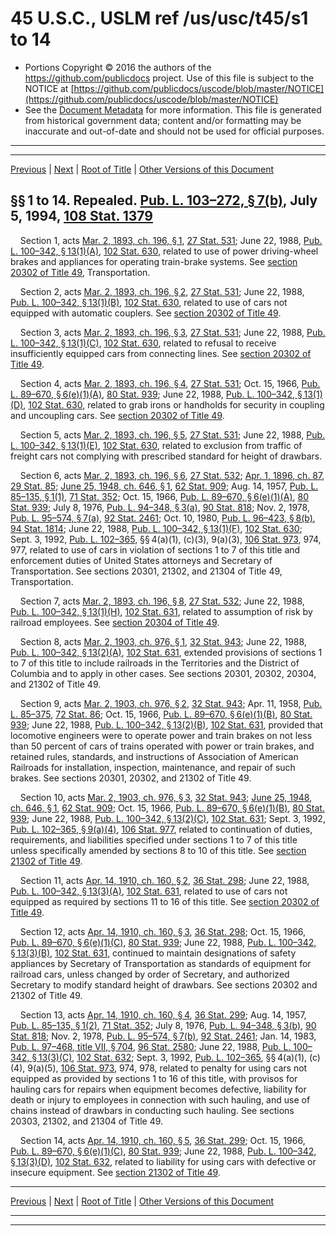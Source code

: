 ---
---

# 45 U.S.C., USLM ref /us/usc/t45/s1 to 14

* Portions Copyright © 2016 the authors of the https://github.com/publicdocs project.
  Use of this file is subject to the NOTICE at [https://github.com/publicdocs/uscode/blob/master/NOTICE](https://github.com/publicdocs/uscode/blob/master/NOTICE)
* See the [Document Metadata](././../../../..//README.md) for more information.
  This file is generated from historical government data; content and/or formatting may be inaccurate and out-of-date and should not be used for official purposes.

----------
----------

[Previous](./../../../..//us/usc/t45/ch1/m__us_usc_t45_ch1.md) | [Next](./../../../..//us/usc/t45/ch1/m__us_usc_t45_s15.md) | [Root of Title](./../../../../) | [Other Versions of this Document](https://publicdocs.github.io/go/links?ns=uslm&ref=%2Fus%2Fusc%2Ft45%2Fs1+to+14)

## §§ 1 to 14. Repealed. [Pub. L. 103–272, § 7(b)][/us/pl/103/272/s7/b], July 5, 1994, [108 Stat. 1379][/us/stat/108/1379]

    Section 1, acts [Mar. 2, 1893, ch. 196, § 1][/us/act/1893-03-02/ch196/s1], [27 Stat. 531][/us/stat/27/531]; June 22, 1988, [Pub. L. 100–342, § 13(1)(A)][/us/pl/100/342/s13/1/A], [102 Stat. 630][/us/stat/102/630], related to use of power driving-wheel brakes and appliances for operating train-brake systems. See [section 20302 of Title 49][/us/usc/t49/s20302], Transportation.

    Section 2, acts [Mar. 2, 1893, ch. 196, § 2][/us/act/1893-03-02/ch196/s2], [27 Stat. 531][/us/stat/27/531]; June 22, 1988, [Pub. L. 100–342, § 13(1)(B)][/us/pl/100/342/s13/1/B], [102 Stat. 630][/us/stat/102/630], related to use of cars not equipped with automatic couplers. See [section 20302 of Title 49][/us/usc/t49/s20302].

    Section 3, acts [Mar. 2, 1893, ch. 196, § 3][/us/act/1893-03-02/ch196/s3], [27 Stat. 531][/us/stat/27/531]; June 22, 1988, [Pub. L. 100–342, § 13(1)(C)][/us/pl/100/342/s13/1/C], [102 Stat. 630][/us/stat/102/630], related to refusal to receive insufficiently equipped cars from connecting lines. See [section 20302 of Title 49][/us/usc/t49/s20302].

    Section 4, acts [Mar. 2, 1893, ch. 196, § 4][/us/act/1893-03-02/ch196/s4], [27 Stat. 531][/us/stat/27/531]; Oct. 15, 1966, [Pub. L. 89–670, § 6(e)(1)(A)][/us/pl/89/670/s6/e/1/A], [80 Stat. 939][/us/stat/80/939]; June 22, 1988, [Pub. L. 100–342, § 13(1)(D)][/us/pl/100/342/s13/1/D], [102 Stat. 630][/us/stat/102/630], related to grab irons or handholds for security in coupling and uncoupling cars. See [section 20302 of Title 49][/us/usc/t49/s20302].

    Section 5, acts [Mar. 2, 1893, ch. 196, § 5][/us/act/1893-03-02/ch196/s5], [27 Stat. 531][/us/stat/27/531]; June 22, 1988, [Pub. L. 100–342, § 13(1)(E)][/us/pl/100/342/s13/1/E], [102 Stat. 630][/us/stat/102/630], related to exclusion from traffic of freight cars not complying with prescribed standard for height of drawbars.

    Section 6, acts [Mar. 2, 1893, ch. 196, § 6][/us/act/1893-03-02/ch196/s6], [27 Stat. 532][/us/stat/27/532]; [Apr. 1, 1896, ch. 87][/us/act/1896-04-01/ch87], [29 Stat. 85][/us/stat/29/85]; [June 25, 1948, ch. 646, § 1][/us/act/1948-06-25/ch646/s1], [62 Stat. 909][/us/stat/62/909]; Aug. 14, 1957, [Pub. L. 85–135, § 1(1)][/us/pl/85/135/s1/1], [71 Stat. 352][/us/stat/71/352]; Oct. 15, 1966, [Pub. L. 89–670, § 6(e)(1)(A)][/us/pl/89/670/s6/e/1/A], [80 Stat. 939][/us/stat/80/939]; July 8, 1976, [Pub. L. 94–348, § 3(a)][/us/pl/94/348/s3/a], [90 Stat. 818][/us/stat/90/818]; Nov. 2, 1978, [Pub. L. 95–574, § 7(a)][/us/pl/95/574/s7/a], [92 Stat. 2461][/us/stat/92/2461]; Oct. 10, 1980, [Pub. L. 96–423, § 8(b)][/us/pl/96/423/s8/b], [94 Stat. 1814][/us/stat/94/1814]; June 22, 1988, [Pub. L. 100–342, § 13(1)(F)][/us/pl/100/342/s13/1/F], [102 Stat. 630][/us/stat/102/630]; Sept. 3, 1992, [Pub. L. 102–365][/us/pl/102/365], §§ 4(a)(1), (c)(3), 9(a)(3), [106 Stat. 973][/us/stat/106/973], 974, 977, related to use of cars in violation of sections 1 to 7 of this title and enforcement duties of United States attorneys and Secretary of Transportation. See sections 20301, 21302, and 21304 of Title 49, Transportation.

    Section 7, acts [Mar. 2, 1893, ch. 196, § 8][/us/act/1893-03-02/ch196/s8], [27 Stat. 532][/us/stat/27/532]; June 22, 1988, [Pub. L. 100–342, § 13(1)(H)][/us/pl/100/342/s13/1/H], [102 Stat. 631][/us/stat/102/631], related to assumption of risk by railroad employees. See [section 20304 of Title 49][/us/usc/t49/s20304].

    Section 8, acts [Mar. 2, 1903, ch. 976, § 1][/us/act/1903-03-02/ch976/s1], [32 Stat. 943][/us/stat/32/943]; June 22, 1988, [Pub. L. 100–342, § 13(2)(A)][/us/pl/100/342/s13/2/A], [102 Stat. 631][/us/stat/102/631], extended provisions of sections 1 to 7 of this title to include railroads in the Territories and the District of Columbia and to apply in other cases. See sections 20301, 20302, 20304, and 21302 of Title 49.

    Section 9, acts [Mar. 2, 1903, ch. 976, § 2][/us/act/1903-03-02/ch976/s2], [32 Stat. 943][/us/stat/32/943]; Apr. 11, 1958, [Pub. L. 85–375][/us/pl/85/375], [72 Stat. 86][/us/stat/72/86]; Oct. 15, 1966, [Pub. L. 89–670, § 6(e)(1)(B)][/us/pl/89/670/s6/e/1/B], [80 Stat. 939][/us/stat/80/939]; June 22, 1988, [Pub. L. 100–342, § 13(2)(B)][/us/pl/100/342/s13/2/B], [102 Stat. 631][/us/stat/102/631], provided that locomotive engineers were to operate power and train brakes on not less than 50 percent of cars of trains operated with power or train brakes, and retained rules, standards, and instructions of Association of American Railroads for installation, inspection, maintenance, and repair of such brakes. See sections 20301, 20302, and 21302 of Title 49.

    Section 10, acts [Mar. 2, 1903, ch. 976, § 3][/us/act/1903-03-02/ch976/s3], [32 Stat. 943][/us/stat/32/943]; [June 25, 1948, ch. 646, § 1][/us/act/1948-06-25/ch646/s1], [62 Stat. 909][/us/stat/62/909]; Oct. 15, 1966, [Pub. L. 89–670, § 6(e)(1)(B)][/us/pl/89/670/s6/e/1/B], [80 Stat. 939][/us/stat/80/939]; June 22, 1988, [Pub. L. 100–342, § 13(2)(C)][/us/pl/100/342/s13/2/C], [102 Stat. 631][/us/stat/102/631]; Sept. 3, 1992, [Pub. L. 102–365, § 9(a)(4)][/us/pl/102/365/s9/a/4], [106 Stat. 977][/us/stat/106/977], related to continuation of duties, requirements, and liabilities specified under sections 1 to 7 of this title unless specifically amended by sections 8 to 10 of this title. See [section 21302 of Title 49][/us/usc/t49/s21302].

    Section 11, acts [Apr. 14, 1910, ch. 160, § 2][/us/act/1910-04-14/ch160/s2], [36 Stat. 298][/us/stat/36/298]; June 22, 1988, [Pub. L. 100–342, § 13(3)(A)][/us/pl/100/342/s13/3/A], [102 Stat. 631][/us/stat/102/631], related to use of cars not equipped as required by sections 11 to 16 of this title. See [section 20302 of Title 49][/us/usc/t49/s20302].

    Section 12, acts [Apr. 14, 1910, ch. 160, § 3][/us/act/1910-04-14/ch160/s3], [36 Stat. 298][/us/stat/36/298]; Oct. 15, 1966, [Pub. L. 89–670, § 6(e)(1)(C)][/us/pl/89/670/s6/e/1/C], [80 Stat. 939][/us/stat/80/939]; June 22, 1988, [Pub. L. 100–342, § 13(3)(B)][/us/pl/100/342/s13/3/B], [102 Stat. 631][/us/stat/102/631], continued to maintain designations of safety appliances by Secretary of Transportation as standards of equipment for railroad cars, unless changed by order of Secretary, and authorized Secretary to modify standard height of drawbars. See sections 20302 and 21302 of Title 49.

    Section 13, acts [Apr. 14, 1910, ch. 160, § 4][/us/act/1910-04-14/ch160/s4], [36 Stat. 299][/us/stat/36/299]; Aug. 14, 1957, [Pub. L. 85–135, § 1(2)][/us/pl/85/135/s1/2], [71 Stat. 352][/us/stat/71/352]; July 8, 1976, [Pub. L. 94–348, § 3(b)][/us/pl/94/348/s3/b], [90 Stat. 818][/us/stat/90/818]; Nov. 2, 1978, [Pub. L. 95–574, § 7(b)][/us/pl/95/574/s7/b], [92 Stat. 2461][/us/stat/92/2461]; Jan. 14, 1983, [Pub. L. 97–468, title VII, § 704][/us/pl/97/468/s704], [96 Stat. 2580][/us/stat/96/2580]; June 22, 1988, [Pub. L. 100–342, § 13(3)(C)][/us/pl/100/342/s13/3/C], [102 Stat. 632][/us/stat/102/632]; Sept. 3, 1992, [Pub. L. 102–365][/us/pl/102/365], §§ 4(a)(1), (c)(4), 9(a)(5), [106 Stat. 973][/us/stat/106/973], 974, 978, related to penalty for using cars not equipped as provided by sections 1 to 16 of this title, with provisos for hauling cars for repairs when equipment becomes defective, liability for death or injury to employees in connection with such hauling, and use of chains instead of drawbars in conducting such hauling. See sections 20303, 21302, and 21304 of Title 49.

    Section 14, acts [Apr. 14, 1910, ch. 160, § 5][/us/act/1910-04-14/ch160/s5], [36 Stat. 299][/us/stat/36/299]; Oct. 15, 1966, [Pub. L. 89–670, § 6(e)(1)(C)][/us/pl/89/670/s6/e/1/C], [80 Stat. 939][/us/stat/80/939]; June 22, 1988, [Pub. L. 100–342, § 13(3)(D)][/us/pl/100/342/s13/3/D], [102 Stat. 632][/us/stat/102/632], related to liability for using cars with defective or insecure equipment. See [section 21302 of Title 49][/us/usc/t49/s21302].

----------

[Previous](./../../../..//us/usc/t45/ch1/m__us_usc_t45_ch1.md) | [Next](./../../../..//us/usc/t45/ch1/m__us_usc_t45_s15.md) | [Root of Title](./../../../../) | [Other Versions of this Document](https://publicdocs.github.io/go/links?ns=uslm&ref=%2Fus%2Fusc%2Ft45%2Fs1+to+14)

----------
----------

[/us/pl/103/272/s7/b]: https://publicdocs.github.io/go/links?ns=uslm&ref=%2Fus%2Fpl%2F103%2F272%2Fs7%2Fb
[/us/stat/108/1379]: https://publicdocs.github.io/go/links?ns=uslm&ref=%2Fus%2Fstat%2F108%2F1379
[/us/act/1893-03-02/ch196/s1]: https://publicdocs.github.io/go/links?ns=uslm&ref=%2Fus%2Fact%2F1893-03-02%2Fch196%2Fs1
[/us/stat/27/531]: https://publicdocs.github.io/go/links?ns=uslm&ref=%2Fus%2Fstat%2F27%2F531
[/us/pl/100/342/s13/1/A]: https://publicdocs.github.io/go/links?ns=uslm&ref=%2Fus%2Fpl%2F100%2F342%2Fs13%2F1%2FA
[/us/stat/102/630]: https://publicdocs.github.io/go/links?ns=uslm&ref=%2Fus%2Fstat%2F102%2F630
[/us/usc/t49/s20302]: https://publicdocs.github.io/go/links?ns=uslm&ref=%2Fus%2Fusc%2Ft49%2Fs20302
[/us/act/1893-03-02/ch196/s2]: https://publicdocs.github.io/go/links?ns=uslm&ref=%2Fus%2Fact%2F1893-03-02%2Fch196%2Fs2
[/us/stat/27/531]: https://publicdocs.github.io/go/links?ns=uslm&ref=%2Fus%2Fstat%2F27%2F531
[/us/pl/100/342/s13/1/B]: https://publicdocs.github.io/go/links?ns=uslm&ref=%2Fus%2Fpl%2F100%2F342%2Fs13%2F1%2FB
[/us/stat/102/630]: https://publicdocs.github.io/go/links?ns=uslm&ref=%2Fus%2Fstat%2F102%2F630
[/us/usc/t49/s20302]: https://publicdocs.github.io/go/links?ns=uslm&ref=%2Fus%2Fusc%2Ft49%2Fs20302
[/us/act/1893-03-02/ch196/s3]: https://publicdocs.github.io/go/links?ns=uslm&ref=%2Fus%2Fact%2F1893-03-02%2Fch196%2Fs3
[/us/stat/27/531]: https://publicdocs.github.io/go/links?ns=uslm&ref=%2Fus%2Fstat%2F27%2F531
[/us/pl/100/342/s13/1/C]: https://publicdocs.github.io/go/links?ns=uslm&ref=%2Fus%2Fpl%2F100%2F342%2Fs13%2F1%2FC
[/us/stat/102/630]: https://publicdocs.github.io/go/links?ns=uslm&ref=%2Fus%2Fstat%2F102%2F630
[/us/usc/t49/s20302]: https://publicdocs.github.io/go/links?ns=uslm&ref=%2Fus%2Fusc%2Ft49%2Fs20302
[/us/act/1893-03-02/ch196/s4]: https://publicdocs.github.io/go/links?ns=uslm&ref=%2Fus%2Fact%2F1893-03-02%2Fch196%2Fs4
[/us/stat/27/531]: https://publicdocs.github.io/go/links?ns=uslm&ref=%2Fus%2Fstat%2F27%2F531
[/us/pl/89/670/s6/e/1/A]: https://publicdocs.github.io/go/links?ns=uslm&ref=%2Fus%2Fpl%2F89%2F670%2Fs6%2Fe%2F1%2FA
[/us/stat/80/939]: https://publicdocs.github.io/go/links?ns=uslm&ref=%2Fus%2Fstat%2F80%2F939
[/us/pl/100/342/s13/1/D]: https://publicdocs.github.io/go/links?ns=uslm&ref=%2Fus%2Fpl%2F100%2F342%2Fs13%2F1%2FD
[/us/stat/102/630]: https://publicdocs.github.io/go/links?ns=uslm&ref=%2Fus%2Fstat%2F102%2F630
[/us/usc/t49/s20302]: https://publicdocs.github.io/go/links?ns=uslm&ref=%2Fus%2Fusc%2Ft49%2Fs20302
[/us/act/1893-03-02/ch196/s5]: https://publicdocs.github.io/go/links?ns=uslm&ref=%2Fus%2Fact%2F1893-03-02%2Fch196%2Fs5
[/us/stat/27/531]: https://publicdocs.github.io/go/links?ns=uslm&ref=%2Fus%2Fstat%2F27%2F531
[/us/pl/100/342/s13/1/E]: https://publicdocs.github.io/go/links?ns=uslm&ref=%2Fus%2Fpl%2F100%2F342%2Fs13%2F1%2FE
[/us/stat/102/630]: https://publicdocs.github.io/go/links?ns=uslm&ref=%2Fus%2Fstat%2F102%2F630
[/us/act/1893-03-02/ch196/s6]: https://publicdocs.github.io/go/links?ns=uslm&ref=%2Fus%2Fact%2F1893-03-02%2Fch196%2Fs6
[/us/stat/27/532]: https://publicdocs.github.io/go/links?ns=uslm&ref=%2Fus%2Fstat%2F27%2F532
[/us/act/1896-04-01/ch87]: https://publicdocs.github.io/go/links?ns=uslm&ref=%2Fus%2Fact%2F1896-04-01%2Fch87
[/us/stat/29/85]: https://publicdocs.github.io/go/links?ns=uslm&ref=%2Fus%2Fstat%2F29%2F85
[/us/act/1948-06-25/ch646/s1]: https://publicdocs.github.io/go/links?ns=uslm&ref=%2Fus%2Fact%2F1948-06-25%2Fch646%2Fs1
[/us/stat/62/909]: https://publicdocs.github.io/go/links?ns=uslm&ref=%2Fus%2Fstat%2F62%2F909
[/us/pl/85/135/s1/1]: https://publicdocs.github.io/go/links?ns=uslm&ref=%2Fus%2Fpl%2F85%2F135%2Fs1%2F1
[/us/stat/71/352]: https://publicdocs.github.io/go/links?ns=uslm&ref=%2Fus%2Fstat%2F71%2F352
[/us/pl/89/670/s6/e/1/A]: https://publicdocs.github.io/go/links?ns=uslm&ref=%2Fus%2Fpl%2F89%2F670%2Fs6%2Fe%2F1%2FA
[/us/stat/80/939]: https://publicdocs.github.io/go/links?ns=uslm&ref=%2Fus%2Fstat%2F80%2F939
[/us/pl/94/348/s3/a]: https://publicdocs.github.io/go/links?ns=uslm&ref=%2Fus%2Fpl%2F94%2F348%2Fs3%2Fa
[/us/stat/90/818]: https://publicdocs.github.io/go/links?ns=uslm&ref=%2Fus%2Fstat%2F90%2F818
[/us/pl/95/574/s7/a]: https://publicdocs.github.io/go/links?ns=uslm&ref=%2Fus%2Fpl%2F95%2F574%2Fs7%2Fa
[/us/stat/92/2461]: https://publicdocs.github.io/go/links?ns=uslm&ref=%2Fus%2Fstat%2F92%2F2461
[/us/pl/96/423/s8/b]: https://publicdocs.github.io/go/links?ns=uslm&ref=%2Fus%2Fpl%2F96%2F423%2Fs8%2Fb
[/us/stat/94/1814]: https://publicdocs.github.io/go/links?ns=uslm&ref=%2Fus%2Fstat%2F94%2F1814
[/us/pl/100/342/s13/1/F]: https://publicdocs.github.io/go/links?ns=uslm&ref=%2Fus%2Fpl%2F100%2F342%2Fs13%2F1%2FF
[/us/stat/102/630]: https://publicdocs.github.io/go/links?ns=uslm&ref=%2Fus%2Fstat%2F102%2F630
[/us/pl/102/365]: https://publicdocs.github.io/go/links?ns=uslm&ref=%2Fus%2Fpl%2F102%2F365
[/us/stat/106/973]: https://publicdocs.github.io/go/links?ns=uslm&ref=%2Fus%2Fstat%2F106%2F973
[/us/act/1893-03-02/ch196/s8]: https://publicdocs.github.io/go/links?ns=uslm&ref=%2Fus%2Fact%2F1893-03-02%2Fch196%2Fs8
[/us/stat/27/532]: https://publicdocs.github.io/go/links?ns=uslm&ref=%2Fus%2Fstat%2F27%2F532
[/us/pl/100/342/s13/1/H]: https://publicdocs.github.io/go/links?ns=uslm&ref=%2Fus%2Fpl%2F100%2F342%2Fs13%2F1%2FH
[/us/stat/102/631]: https://publicdocs.github.io/go/links?ns=uslm&ref=%2Fus%2Fstat%2F102%2F631
[/us/usc/t49/s20304]: https://publicdocs.github.io/go/links?ns=uslm&ref=%2Fus%2Fusc%2Ft49%2Fs20304
[/us/act/1903-03-02/ch976/s1]: https://publicdocs.github.io/go/links?ns=uslm&ref=%2Fus%2Fact%2F1903-03-02%2Fch976%2Fs1
[/us/stat/32/943]: https://publicdocs.github.io/go/links?ns=uslm&ref=%2Fus%2Fstat%2F32%2F943
[/us/pl/100/342/s13/2/A]: https://publicdocs.github.io/go/links?ns=uslm&ref=%2Fus%2Fpl%2F100%2F342%2Fs13%2F2%2FA
[/us/stat/102/631]: https://publicdocs.github.io/go/links?ns=uslm&ref=%2Fus%2Fstat%2F102%2F631
[/us/act/1903-03-02/ch976/s2]: https://publicdocs.github.io/go/links?ns=uslm&ref=%2Fus%2Fact%2F1903-03-02%2Fch976%2Fs2
[/us/stat/32/943]: https://publicdocs.github.io/go/links?ns=uslm&ref=%2Fus%2Fstat%2F32%2F943
[/us/pl/85/375]: https://publicdocs.github.io/go/links?ns=uslm&ref=%2Fus%2Fpl%2F85%2F375
[/us/stat/72/86]: https://publicdocs.github.io/go/links?ns=uslm&ref=%2Fus%2Fstat%2F72%2F86
[/us/pl/89/670/s6/e/1/B]: https://publicdocs.github.io/go/links?ns=uslm&ref=%2Fus%2Fpl%2F89%2F670%2Fs6%2Fe%2F1%2FB
[/us/stat/80/939]: https://publicdocs.github.io/go/links?ns=uslm&ref=%2Fus%2Fstat%2F80%2F939
[/us/pl/100/342/s13/2/B]: https://publicdocs.github.io/go/links?ns=uslm&ref=%2Fus%2Fpl%2F100%2F342%2Fs13%2F2%2FB
[/us/stat/102/631]: https://publicdocs.github.io/go/links?ns=uslm&ref=%2Fus%2Fstat%2F102%2F631
[/us/act/1903-03-02/ch976/s3]: https://publicdocs.github.io/go/links?ns=uslm&ref=%2Fus%2Fact%2F1903-03-02%2Fch976%2Fs3
[/us/stat/32/943]: https://publicdocs.github.io/go/links?ns=uslm&ref=%2Fus%2Fstat%2F32%2F943
[/us/act/1948-06-25/ch646/s1]: https://publicdocs.github.io/go/links?ns=uslm&ref=%2Fus%2Fact%2F1948-06-25%2Fch646%2Fs1
[/us/stat/62/909]: https://publicdocs.github.io/go/links?ns=uslm&ref=%2Fus%2Fstat%2F62%2F909
[/us/pl/89/670/s6/e/1/B]: https://publicdocs.github.io/go/links?ns=uslm&ref=%2Fus%2Fpl%2F89%2F670%2Fs6%2Fe%2F1%2FB
[/us/stat/80/939]: https://publicdocs.github.io/go/links?ns=uslm&ref=%2Fus%2Fstat%2F80%2F939
[/us/pl/100/342/s13/2/C]: https://publicdocs.github.io/go/links?ns=uslm&ref=%2Fus%2Fpl%2F100%2F342%2Fs13%2F2%2FC
[/us/stat/102/631]: https://publicdocs.github.io/go/links?ns=uslm&ref=%2Fus%2Fstat%2F102%2F631
[/us/pl/102/365/s9/a/4]: https://publicdocs.github.io/go/links?ns=uslm&ref=%2Fus%2Fpl%2F102%2F365%2Fs9%2Fa%2F4
[/us/stat/106/977]: https://publicdocs.github.io/go/links?ns=uslm&ref=%2Fus%2Fstat%2F106%2F977
[/us/usc/t49/s21302]: https://publicdocs.github.io/go/links?ns=uslm&ref=%2Fus%2Fusc%2Ft49%2Fs21302
[/us/act/1910-04-14/ch160/s2]: https://publicdocs.github.io/go/links?ns=uslm&ref=%2Fus%2Fact%2F1910-04-14%2Fch160%2Fs2
[/us/stat/36/298]: https://publicdocs.github.io/go/links?ns=uslm&ref=%2Fus%2Fstat%2F36%2F298
[/us/pl/100/342/s13/3/A]: https://publicdocs.github.io/go/links?ns=uslm&ref=%2Fus%2Fpl%2F100%2F342%2Fs13%2F3%2FA
[/us/stat/102/631]: https://publicdocs.github.io/go/links?ns=uslm&ref=%2Fus%2Fstat%2F102%2F631
[/us/usc/t49/s20302]: https://publicdocs.github.io/go/links?ns=uslm&ref=%2Fus%2Fusc%2Ft49%2Fs20302
[/us/act/1910-04-14/ch160/s3]: https://publicdocs.github.io/go/links?ns=uslm&ref=%2Fus%2Fact%2F1910-04-14%2Fch160%2Fs3
[/us/stat/36/298]: https://publicdocs.github.io/go/links?ns=uslm&ref=%2Fus%2Fstat%2F36%2F298
[/us/pl/89/670/s6/e/1/C]: https://publicdocs.github.io/go/links?ns=uslm&ref=%2Fus%2Fpl%2F89%2F670%2Fs6%2Fe%2F1%2FC
[/us/stat/80/939]: https://publicdocs.github.io/go/links?ns=uslm&ref=%2Fus%2Fstat%2F80%2F939
[/us/pl/100/342/s13/3/B]: https://publicdocs.github.io/go/links?ns=uslm&ref=%2Fus%2Fpl%2F100%2F342%2Fs13%2F3%2FB
[/us/stat/102/631]: https://publicdocs.github.io/go/links?ns=uslm&ref=%2Fus%2Fstat%2F102%2F631
[/us/act/1910-04-14/ch160/s4]: https://publicdocs.github.io/go/links?ns=uslm&ref=%2Fus%2Fact%2F1910-04-14%2Fch160%2Fs4
[/us/stat/36/299]: https://publicdocs.github.io/go/links?ns=uslm&ref=%2Fus%2Fstat%2F36%2F299
[/us/pl/85/135/s1/2]: https://publicdocs.github.io/go/links?ns=uslm&ref=%2Fus%2Fpl%2F85%2F135%2Fs1%2F2
[/us/stat/71/352]: https://publicdocs.github.io/go/links?ns=uslm&ref=%2Fus%2Fstat%2F71%2F352
[/us/pl/94/348/s3/b]: https://publicdocs.github.io/go/links?ns=uslm&ref=%2Fus%2Fpl%2F94%2F348%2Fs3%2Fb
[/us/stat/90/818]: https://publicdocs.github.io/go/links?ns=uslm&ref=%2Fus%2Fstat%2F90%2F818
[/us/pl/95/574/s7/b]: https://publicdocs.github.io/go/links?ns=uslm&ref=%2Fus%2Fpl%2F95%2F574%2Fs7%2Fb
[/us/stat/92/2461]: https://publicdocs.github.io/go/links?ns=uslm&ref=%2Fus%2Fstat%2F92%2F2461
[/us/pl/97/468/s704]: https://publicdocs.github.io/go/links?ns=uslm&ref=%2Fus%2Fpl%2F97%2F468%2Fs704
[/us/stat/96/2580]: https://publicdocs.github.io/go/links?ns=uslm&ref=%2Fus%2Fstat%2F96%2F2580
[/us/pl/100/342/s13/3/C]: https://publicdocs.github.io/go/links?ns=uslm&ref=%2Fus%2Fpl%2F100%2F342%2Fs13%2F3%2FC
[/us/stat/102/632]: https://publicdocs.github.io/go/links?ns=uslm&ref=%2Fus%2Fstat%2F102%2F632
[/us/pl/102/365]: https://publicdocs.github.io/go/links?ns=uslm&ref=%2Fus%2Fpl%2F102%2F365
[/us/stat/106/973]: https://publicdocs.github.io/go/links?ns=uslm&ref=%2Fus%2Fstat%2F106%2F973
[/us/act/1910-04-14/ch160/s5]: https://publicdocs.github.io/go/links?ns=uslm&ref=%2Fus%2Fact%2F1910-04-14%2Fch160%2Fs5
[/us/stat/36/299]: https://publicdocs.github.io/go/links?ns=uslm&ref=%2Fus%2Fstat%2F36%2F299
[/us/pl/89/670/s6/e/1/C]: https://publicdocs.github.io/go/links?ns=uslm&ref=%2Fus%2Fpl%2F89%2F670%2Fs6%2Fe%2F1%2FC
[/us/stat/80/939]: https://publicdocs.github.io/go/links?ns=uslm&ref=%2Fus%2Fstat%2F80%2F939
[/us/pl/100/342/s13/3/D]: https://publicdocs.github.io/go/links?ns=uslm&ref=%2Fus%2Fpl%2F100%2F342%2Fs13%2F3%2FD
[/us/stat/102/632]: https://publicdocs.github.io/go/links?ns=uslm&ref=%2Fus%2Fstat%2F102%2F632
[/us/usc/t49/s21302]: https://publicdocs.github.io/go/links?ns=uslm&ref=%2Fus%2Fusc%2Ft49%2Fs21302


